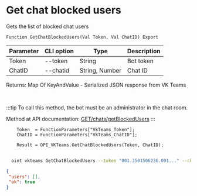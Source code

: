 ﻿---
sidebar_position: 6
---

# Get chat blocked users
 Gets the list of blocked chat users



`Function GetChatBlockedUsers(Val Token, Val ChatID) Export`

  | Parameter | CLI option | Type | Description |
  |-|-|-|-|
  | Token | --token | String | Bot token |
  | ChatID | --chatid | String, Number | Chat ID |

  
  Returns:  Map Of KeyAndValue - Serialized JSON response from VK Teams

<br/>

:::tip
To call this method, the bot must be an administrator in the chat room.

 Method at API documentation: [GET ​/chats​/getBlockedUsers](https://teams.vk.com/botapi/#/chats/get_chats_getBlockedUsers)
:::
<br/>


```bsl title="Code example"
    Token  = FunctionParameters["VkTeams_Token"];
    ChatID = FunctionParameters["VkTeams_ChatID"];

    Result = OPI_VKTeams.GetChatBlockedUsers(Token, ChatID);
```



```sh title="CLI command example"
    
  oint vkteams GetChatBlockedUsers --token "001.3501506236.091..." --chatid "AoLI0egLWBSLR1Ngn2w"

```

```json title="Result"
{
 "users": [],
 "ok": true
}
```
